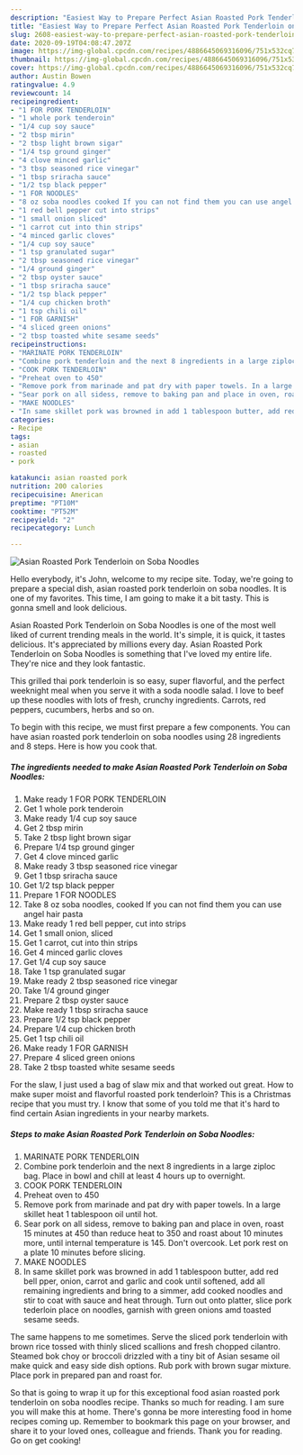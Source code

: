 ```yaml
---
description: "Easiest Way to Prepare Perfect Asian Roasted Pork Tenderloin on Soba Noodles"
title: "Easiest Way to Prepare Perfect Asian Roasted Pork Tenderloin on Soba Noodles"
slug: 2608-easiest-way-to-prepare-perfect-asian-roasted-pork-tenderloin-on-soba-noodles
date: 2020-09-19T04:08:47.207Z
image: https://img-global.cpcdn.com/recipes/4886645069316096/751x532cq70/asian-roasted-pork-tenderloin-on-soba-noodles-recipe-main-photo.jpg
thumbnail: https://img-global.cpcdn.com/recipes/4886645069316096/751x532cq70/asian-roasted-pork-tenderloin-on-soba-noodles-recipe-main-photo.jpg
cover: https://img-global.cpcdn.com/recipes/4886645069316096/751x532cq70/asian-roasted-pork-tenderloin-on-soba-noodles-recipe-main-photo.jpg
author: Austin Bowen
ratingvalue: 4.9
reviewcount: 14
recipeingredient:
- "1 FOR PORK TENDERLOIN"
- "1 whole pork tenderoin"
- "1/4 cup soy sauce"
- "2 tbsp mirin"
- "2 tbsp light brown sigar"
- "1/4 tsp ground ginger"
- "4 clove minced garlic"
- "3 tbsp seasoned rice vinegar"
- "1 tbsp sriracha sauce"
- "1/2 tsp black pepper"
- "1 FOR NOODLES"
- "8 oz soba noodles cooked If you can not find them you can use angel hair pasta"
- "1 red bell pepper cut into strips"
- "1 small onion sliced"
- "1 carrot cut into thin strips"
- "4 minced garlic cloves"
- "1/4 cup soy sauce"
- "1 tsp granulated sugar"
- "2 tbsp seasoned rice vinegar"
- "1/4 ground ginger"
- "2 tbsp oyster sauce"
- "1 tbsp sriracha sauce"
- "1/2 tsp black pepper"
- "1/4 cup chicken broth"
- "1 tsp chili oil"
- "1 FOR GARNISH"
- "4 sliced green onions"
- "2 tbsp toasted white sesame seeds"
recipeinstructions:
- "MARINATE PORK TENDERLOIN"
- "Combine pork tenderloin and the next 8 ingredients in a large ziploc bag. Place in bowl and chill at least 4 hours up to overnight."
- "COOK PORK TENDERLOIN"
- "Preheat oven to 450"
- "Remove pork from marinade and pat dry with paper towels. In a large skillet heat 1 tablespoon oil until hot."
- "Sear pork on all sidess, remove to baking pan and place in oven, roast 15 minutes at 450 than reduce heat to 350 and roast about 10 minutes more, until internal temperature is 145. Don&#39;t overcook. Let pork rest on a plate 10 minutes before slicing."
- "MAKE NOODLES"
- "In same skillet pork was browned in add 1 tablespoon butter, add red bell pper, onion, carrot and garlic and cook until softened, add all remaining ingredients and bring to a simmer, add cooked noodles and stir to coat with sauce and heat through. Turn out onto platter, slice pork tederloin place on noodles, garnish with green onions amd toasted sesame seeds."
categories:
- Recipe
tags:
- asian
- roasted
- pork

katakunci: asian roasted pork 
nutrition: 200 calories
recipecuisine: American
preptime: "PT10M"
cooktime: "PT52M"
recipeyield: "2"
recipecategory: Lunch

---
```



![Asian Roasted Pork Tenderloin on Soba Noodles](https://img-global.cpcdn.com/recipes/4886645069316096/751x532cq70/asian-roasted-pork-tenderloin-on-soba-noodles-recipe-main-photo.jpg)

Hello everybody, it's John, welcome to my recipe site. Today, we're going to prepare a special dish, asian roasted pork tenderloin on soba noodles. It is one of my favorites. This time, I am going to make it a bit tasty. This is gonna smell and look delicious.

Asian Roasted Pork Tenderloin on Soba Noodles is one of the most well liked of current trending meals in the world. It's simple, it is quick, it tastes delicious. It's appreciated by millions every day. Asian Roasted Pork Tenderloin on Soba Noodles is something that I've loved my entire life. They're nice and they look fantastic.

This grilled thai pork tenderloin is so easy, super flavorful, and the perfect weeknight meal when you serve it with a soda noodle salad. I love to beef up these noodles with lots of fresh, crunchy ingredients. Carrots, red peppers, cucumbers, herbs and so on.


To begin with this recipe, we must first prepare a few components. You can have asian roasted pork tenderloin on soba noodles using 28 ingredients and 8 steps. Here is how you cook that.

<!--inarticleads1-->

##### The ingredients needed to make Asian Roasted Pork Tenderloin on Soba Noodles:

1. Make ready 1 FOR PORK TENDERLOIN
1. Get 1 whole pork tenderoin
1. Make ready 1/4 cup soy sauce
1. Get 2 tbsp mirin
1. Take 2 tbsp light brown sigar
1. Prepare 1/4 tsp ground ginger
1. Get 4 clove minced garlic
1. Make ready 3 tbsp seasoned rice vinegar
1. Get 1 tbsp sriracha sauce
1. Get 1/2 tsp black pepper
1. Prepare 1 FOR NOODLES
1. Take 8 oz soba noodles, cooked If you can not find them you can use angel hair pasta
1. Make ready 1 red bell pepper, cut into strips
1. Get 1 small onion, sliced
1. Get 1 carrot, cut into thin strips
1. Get 4 minced garlic cloves
1. Get 1/4 cup soy sauce
1. Take 1 tsp granulated sugar
1. Make ready 2 tbsp seasoned rice vinegar
1. Take 1/4 ground ginger
1. Prepare 2 tbsp oyster sauce
1. Make ready 1 tbsp sriracha sauce
1. Prepare 1/2 tsp black pepper
1. Prepare 1/4 cup chicken broth
1. Get 1 tsp chili oil
1. Make ready 1 FOR GARNISH
1. Prepare 4 sliced green onions
1. Take 2 tbsp toasted white sesame seeds


For the slaw, I just used a bag of slaw mix and that worked out great. How to make super moist and flavorful roasted pork tenderloin? This is a Christmas recipe that you must try. I know that some of you told me that it&#39;s hard to find certain Asian ingredients in your nearby markets. 

<!--inarticleads2-->

##### Steps to make Asian Roasted Pork Tenderloin on Soba Noodles:

1. MARINATE PORK TENDERLOIN
1. Combine pork tenderloin and the next 8 ingredients in a large ziploc bag. Place in bowl and chill at least 4 hours up to overnight.
1. COOK PORK TENDERLOIN
1. Preheat oven to 450
1. Remove pork from marinade and pat dry with paper towels. In a large skillet heat 1 tablespoon oil until hot.
1. Sear pork on all sidess, remove to baking pan and place in oven, roast 15 minutes at 450 than reduce heat to 350 and roast about 10 minutes more, until internal temperature is 145. Don&#39;t overcook. Let pork rest on a plate 10 minutes before slicing.
1. MAKE NOODLES
1. In same skillet pork was browned in add 1 tablespoon butter, add red bell pper, onion, carrot and garlic and cook until softened, add all remaining ingredients and bring to a simmer, add cooked noodles and stir to coat with sauce and heat through. Turn out onto platter, slice pork tederloin place on noodles, garnish with green onions amd toasted sesame seeds.


The same happens to me sometimes. Serve the sliced pork tenderloin with brown rice tossed with thinly sliced scallions and fresh chopped cilantro. Steamed bok choy or broccoli drizzled with a tiny bit of Asian sesame oil make quick and easy side dish options. Rub pork with brown sugar mixture. Place pork in prepared pan and roast for. 

So that is going to wrap it up for this exceptional food asian roasted pork tenderloin on soba noodles recipe. Thanks so much for reading. I am sure you will make this at home. There's gonna be more interesting food in home recipes coming up. Remember to bookmark this page on your browser, and share it to your loved ones, colleague and friends. Thank you for reading. Go on get cooking!
